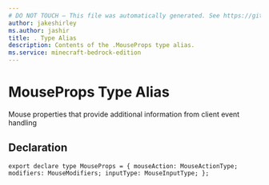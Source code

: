 ```yaml
---
# DO NOT TOUCH — This file was automatically generated. See https://github.com/mojang/minecraftapidocsgenerator to modify descriptions, examples, etc.
author: jakeshirley
ms.author: jashir
title: . Type Alias
description: Contents of the .MouseProps type alias.
ms.service: minecraft-bedrock-edition
---
```

# MouseProps Type Alias

Mouse properties that provide additional information from client event handling

## Declaration
`export declare type MouseProps = {
    mouseAction: MouseActionType;
    modifiers: MouseModifiers;
    inputType: MouseInputType;
};`

